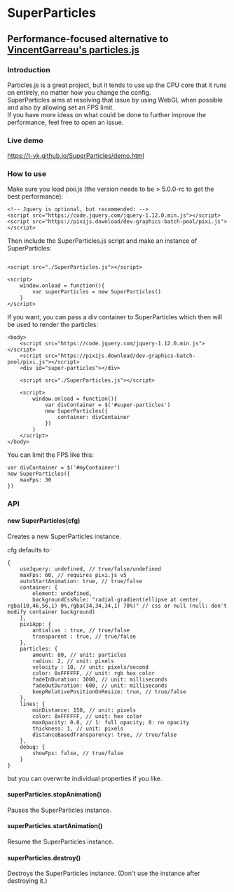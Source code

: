 # SuperParticles

## Performance-focused alternative to [VincentGarreau's particles.js](https://github.com/VincentGarreau/particles.js)

### Introduction
Particles.js is a great project, but it tends to use up the CPU core that it runs on entirely, no matter how you change the config.  
SuperParticles aims at resolving that issue by using WebGL when possible and also by allowing set an FPS limit.  
If you have more ideas on what could be done to further improve the performance, feel free to open an issue.

### Live demo
https://t-vk.github.io/SuperParticles/demo.html

### How to use

Make sure you load pixi.js (the version needs to be > 5.0.0-rc to get the best performance):
```
<!-- Jquery is optional, but recommended: -->
<script src="https://code.jquery.com/jquery-1.12.0.min.js"></script>
<script src="https://pixijs.download/dev-graphics-batch-pool/pixi.js"></script>
```

Then include the SuperParticles.js script and make an instance of SuperParticles:
```

<script src="./SuperParticles.js"></script>

<script>
    window.onload = function(){
        var superParticles = new SuperParticles()
    }
</script>
```

If you want, you can pass a div container to SuperParticles which then will be used to render the particles:

```
<body>
    <script src="https://code.jquery.com/jquery-1.12.0.min.js"></script>
    <script src="https://pixijs.download/dev-graphics-batch-pool/pixi.js"></script>
    <div id="super-particles"></div>

    <script src="./SuperParticles.js"></script>

    <script>
        window.onload = function(){
            var divContainer = $('#super-particles')
            new SuperParticles({
                container: divContainer
            })
        }
    </script>
</body>
```

You can limit the FPS like this:
```
var divContainer = $('#myContainer')
new SuperParticles({
    maxFps: 30
})
```

### API

#### new SuperParticles(cfg)
Creates a new SuperParticles instance.  

cfg defaults to:

```
{
    useJquery: undefined, // true/false/undefined
    maxFps: 60, // requires pixi.js v5
    autoStartAnimation: true, // true/false
    container: {
        element: undefined,
        backgroundCssRule: "radial-gradient(ellipse at center, rgba(10,46,56,1) 0%,rgba(34,34,34,1) 70%)" // css or null (null: don't modify container background)
    },
    pixiApp: {
        antialias : true, // true/false
        transparent : true, // true/false
    },
    particles: {
        amount: 80, // unit: particles
        radius: 2, // unit: pixels
        velocity : 10, // unit: pixels/second
        color: 0xFFFFFF, // unit: rgb hex color
        fadeInDuration: 3000, // unit: milliseconds
        fadeOutDuration: 600, // unit: milliseconds
        keepRelativePositionOnResize: true, // true/false
    },
    lines: {
        minDistance: 150, // unit: pixels
        color: 0xFFFFFF, // unit: hex color
        maxOpacity: 0.8, // 1: full opacity; 0: no opacity
        thickness: 1, // unit: pixels
        distanceBasedTransparency: true, // true/false
    },
    debug: {
        showFps: false, // true/false
    }
}
```

but you can overwrite individual properties if you like.

#### superParticles.stopAnimation()

Pauses the SuperParticles instance.

#### superParticles.startAnimation()

Resume the SuperParticles instance.

#### superParticles.destroy()

Destroys the SuperParticles instance. (Don't use the instance after destroying it.)
